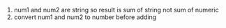 1. num1 and num2 are string so result is sum of string not sum of numeric
2. convert num1 and num2 to number before adding